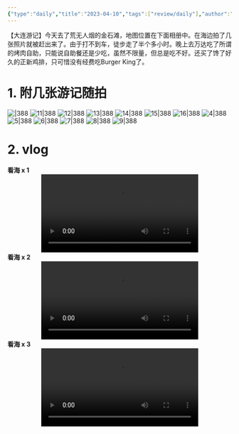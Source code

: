 ```yaml
---
{"type":"daily","title":"2023-04-10","tags":["review/daily"],"author":"codertoro","establish":"2023-04-10T00:00:00","location":"辽宁大连","weather":"晴","dg-publish":true,"permalink":"/daily/2023/2023-04-10/","dgPassFrontmatter":true,"noteIcon":"","created":"2025-02-23T17:22:12.929+08:00","updated":"2025-03-03T22:19:32.154+08:00"}
---
```


【大连游记】今天去了荒无人烟的金石滩，地图位置在下面相册中。在海边拍了几张照片就被赶出来了。由于打不到车，徒步走了半个多小时。晚上去万达吃了所谓的烤肉自助，只能说自助餐还是少吃，虽然不限量，但总是吃不好。还买了馋了好久的正新鸡排，只可惜没有经费吃Burger King了。

# 1. 附几张游记随拍 
![|388](https://img.codertoro.top/Bucket/img/daily/2023/04/0410/10-20230410-荒凉的金石滩-烤肉-正新鸡排-5051681178635_.pic_hd.jpg)
![11|388](https://img.codertoro.top/Bucket/img/daily/2023/04/0410/11-20230410-荒凉的金石滩-烤肉-正新鸡排-5061681178639_.pic_hd.jpg)
![12|388](https://img.codertoro.top/Bucket/img/daily/2023/04/0410/12-20230410-荒凉的金石滩-烤肉-正新鸡排-5071681178643_.pic_hd.jpg)
![13|388](https://img.codertoro.top/Bucket/img/daily/2023/04/0410/13-20230410-荒凉的金石滩-烤肉-正新鸡排-23321681138392_.pic.jpg)
![14|388](https://img.codertoro.top/Bucket/img/daily/2023/04/0410/14-20230410-荒凉的金石滩-烤肉-正新鸡排-23331681138393_.pic.jpg)
![15|388](https://img.codertoro.top/Bucket/img/daily/2023/04/0410/15-20230410-荒凉的金石滩-烤肉-正新鸡排-23351681138410_.pic_hd.jpg)
![16|388](https://img.codertoro.top/Bucket/img/daily/2023/04/0410/16-20230410-荒凉的金石滩-烤肉-正新鸡排-23361681138411_.pic_hd.jpg)
![4|388](https://img.codertoro.top/Bucket/img/daily/2023/04/0410/4-20230410-荒凉的金石滩-烤肉-正新鸡排-4971681178584_.pic.jpg)
![5|388](https://img.codertoro.top/Bucket/img/daily/2023/04/0410/5-20230410-荒凉的金石滩-烤肉-正新鸡排-4981681178600_.pic_hd.jpg)
![6|388](https://img.codertoro.top/Bucket/img/daily/2023/04/0410/6-20230410-荒凉的金石滩-烤肉-正新鸡排-5001681178619_.pic_hd.jpg)
![7|388](https://img.codertoro.top/Bucket/img/daily/2023/04/0410/7-20230410-荒凉的金石滩-烤肉-正新鸡排-5011681178621_.pic_hd.jpg)
![8|388](https://img.codertoro.top/Bucket/img/daily/2023/04/0410/8-20230410-荒凉的金石滩-烤肉-正新鸡排-5031681178627_.pic_hd.jpg)
![9|388](https://img.codertoro.top/Bucket/img/daily/2023/04/0410/9-20230410-荒凉的金石滩-烤肉-正新鸡排-5041681178630_.pic_hd.jpg)
# 2. vlog 

 **看海 x 1** 
<video style="width: 70%; max-width: 600px; height: auto; display: block; margin: auto;" controls playsinline>
  <source src=" https://img.codertoro.top/Bucket/img/daily/2023/04/0410/1-20230410-荒凉的金石滩-烤肉-正新鸡排-508_1681179082.mp4">
</video>
**看海 x 2**
<video style="width: 70%; max-width: 600px; height: auto; display: block; margin: auto;" controls playsinline>
  <source src=" https://img.codertoro.top/Bucket/img/daily/2023/04/0410/2-20230410-荒凉的金石滩-烤肉-正新鸡排-509_1681179235.mp4">
</video>
**看海 x 3**
<video style="width: 70%; max-width: 600px; height: auto; display: block; margin: auto;" controls playsinline>
  <source src=" https://img.codertoro.top/Bucket/img/daily/2023/04/0410/3-20230410-荒凉的金石滩-烤肉-正新鸡排-2334_1681138396.mp4">
</video>



